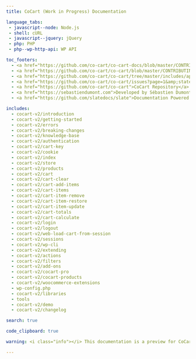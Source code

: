 ```yaml
---
title: CoCart (Work in Progress) Documentation

language_tabs:
 - javascript--node: Node.js
 - shell: cURL
 - javascript--jquery: jQuery
 - php: PHP
 - php--wp-http-api: WP API

toc_footers:
  - <a href="https://github.com/co-cart/co-cart-docs/blob/master/CONTRIBUTING.md">Contribute to Documentation</a>
  - <a href="https://github.com/co-cart/co-cart/blob/master/CONTRIBUTING.md">Contribute to CoCart</a>
  - <a href="https://github.com/co-cart/co-cart/tree/master/includes/api">REST API Source on GitHub</a>
  - <a href="https://github.com/co-cart/co-cart/issues?page=1&amp;state=open">CoCart Issues</a>
  - <a href="https://github.com/co-cart/co-cart">CoCart Repository</a>
  - <a href="https://sebastiendumont.com">Developed by Sébastien Dumont</a>
  - <a href="https://github.com/slatedocs/slate">Documentation Powered by Slate</a>

includes:
  - cocart-v2/introduction
  - cocart-v2/getting-started
  - cocart-v2/errors
  - cocart-v2/breaking-changes
  - cocart-v2/knowledge-base
  - cocart-v2/authentication
  - cocart-v2/cart-key
  - cocart-v2/cookie
  - cocart-v2/index
  - cocart-v2/store
  - cocart-v2/products
  - cocart-v2/cart
  - cocart-v2/cart-clear
  - cocart-v2/cart-add-items
  - cocart-v2/cart-items
  - cocart-v2/cart-item-remove
  - cocart-v2/cart-item-restore
  - cocart-v2/cart-item-update
  - cocart-v2/cart-totals
  - cocart-v2/cart-calculate
  - cocart-v2/login
  - cocart-v2/logout
  - cocart-v2/web-load-cart-from-session
  - cocart-v2/sessions
  - cocart-v2/wp-cli
  - cocart-v2/extending
  - cocart-v2/actions
  - cocart-v2/filters
  - cocart-v2/add-ons
  - cocart-v2/cocart-pro
  - cocart-v2/cocart-products
  - cocart-v2/woocommerce-extensions
  - wp-config.php
  - cocart-v2/libraries
  - tools
  - cocart-v2/demo
  - cocart-v2/changelog

search: true

code_clipboard: true

warning: <i class="info"></i> This documentation is a preview for CoCart API v2. While the API is documented, action hooks and filters are still being documented. <a href="https://docs.cocart.xyz/">Please use the latest CoCart REST API version instead</a> if you are not testing the NEW API. <a href="https://cocart.xyz/upgrading-api-from-v1-to-v2/?utm_medium=docs.cocart.xyz&utm_source=docs&utm_content=cocart-docs">Upgrade guide from v1 to v2</a>.

---
```

